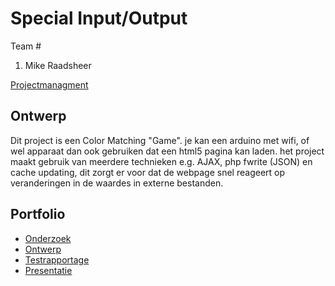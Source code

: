 # Special Input/Output
Team #
1. Mike Raadsheer

[Projectmanagment]() <Trello scrumboard bijvoorbeeld>

## Ontwerp
Dit project is een Color Matching "Game". je kan een arduino met wifi, of wel apparaat dan ook gebruiken dat een html5 pagina kan laden.
het project maakt gebruik van meerdere technieken e.g. AJAX, php fwrite (JSON) en cache updating,
dit zorgt er voor dat de webpage snel reageert op veranderingen in de waardes in externe bestanden.

## Portfolio
* [Onderzoek]()
* [Ontwerp]()
* [Testrapportage]()
* [Presentatie](https://github.com/MikeRaadsheer/IOT/blob/master/Project/Special%20Input%20Output.pptx?raw=true)
